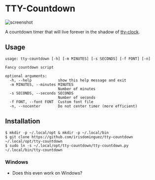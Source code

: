 # TTY-Countdown

![screenshot](http://i.imgur.com/lnRXPyZ.png)

A countdown timer that will live forever in the shadow of 
[tty-clock](https://github.com/xorg62/tty-clock).


## Usage
    usage: tty-countdown [-h] [-m MINUTES] [-s SECONDS] [-f FONT] [-n]
    
    Fancy countdown script
    
    optional arguments:
      -h, --help            show this help message and exit
      -m MINUTES, --minutes MINUTES
                            Number of minutes
      -s SECONDS, --seconds SECONDS
                            Number of seconds
      -f FONT, --font FONT  Custom font file
      -n, --nocenter        Do not center timer (more efficient)
    
## Installation

    $ mkdir -p ~/.local/opt & mkdir -p ~/.local/bin
    $ git clone https://github.com/irisdominguez/tty-countdown ~/.local/opt/tty-countdown
    $ sudo ln -s ~/.local/opt/tty-countdown/tty-countdown.py ~/.local/bin/tty-countdown

### Windows
* Does this even work on Windows?
